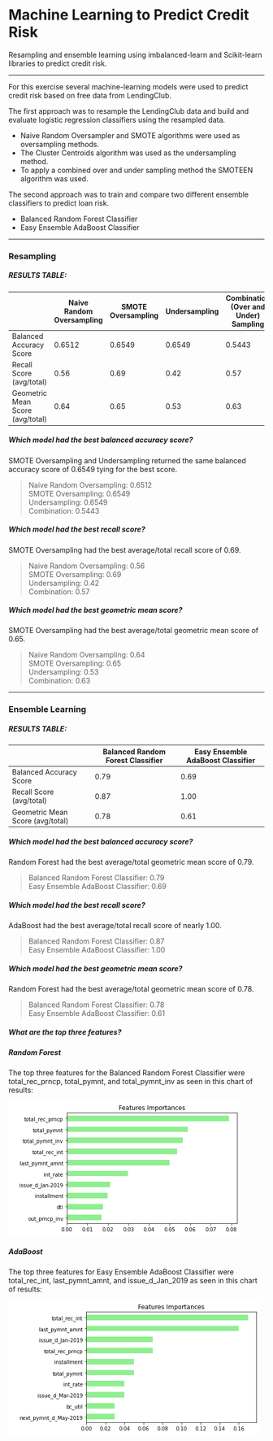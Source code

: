 # Machine Learning to Predict Credit Risk
Resampling and ensemble learning using imbalanced-learn and Scikit-learn libraries to predict credit risk.

---

For this exercise several machine-learning models were used to predict credit risk based on free data from LendingClub.

The first approach was to resample the LendingClub data and build and evaluate logistic regression classifiers using the resampled data.

* Naive Random Oversampler and SMOTE algorithms were used as oversampling methods.
* The Cluster Centroids algorithm was used as the undersampling method.
* To apply a combined over and under sampling method the SMOTEEN algorithm was used.

The second approach was to train and compare two different ensemble classifiers to predict loan risk.

* Balanced Random Forest Classifier
* Easy Ensemble AdaBoost Classifier

---

### Resampling

##### RESULTS TABLE:
|   | Naive Random Oversampling  | SMOTE Oversampling  | Undersampling  | Combination (Over and Under) Sampling  |
|---|---|---|---|---|
| Balanced Accuracy Score  | 0.6512  | 0.6549  | 0.6549  | 0.5443  |
| Recall Score (avg/total)  | 0.56  | 0.69  | 0.42  | 0.57  |
| Geometric Mean Score (avg/total)  | 0.64  | 0.65  | 0.53  | 0.63  |

##### Which model had the best balanced accuracy score?
SMOTE Oversampling and Undersampling returned the same balanced accuracy score of 0.6549 tying for the best score.
>
> Naive Random Oversampling: 0.6512 <br />
> SMOTE Oversampling: 0.6549 <br />
> Undersampling: 0.6549 <br />
> Combination: 0.5443 <br />
##### Which model had the best recall score?
SMOTE Oversampling had the best average/total recall score of 0.69.
>
> Naive Random Oversampling: 0.56 <br />
> SMOTE Oversampling: 0.69 <br />
> Undersampling: 0.42 <br />
> Combination: 0.57 <br />
##### Which model had the best geometric mean score?
SMOTE Oversampling had the best average/total geometric mean score of 0.65.
>
> Naive Random Oversampling: 0.64 <br />
> SMOTE Oversampling: 0.65 <br />
> Undersampling: 0.53 <br />
> Combination: 0.63 <br />

---

### Ensemble Learning

##### RESULTS TABLE:
|   | Balanced Random Forest Classifier  | Easy Ensemble AdaBoost Classifier  |
|---|---|---|
| Balanced Accuracy Score  | 0.79  | 0.69  |
| Recall Score (avg/total)  | 0.87  | 1.00  |
| Geometric Mean Score (avg/total)  | 0.78  | 0.61  |

##### Which model had the best balanced accuracy score?
Random Forest had the best average/total geometric mean score of 0.79.
> Balanced Random Forest Classifier: 0.79 <br />
> Easy Ensemble AdaBoost Classifier: 0.69 <br />
##### Which model had the best recall score?
AdaBoost had the best average/total recall score of nearly 1.00.
> Balanced Random Forest Classifier: 0.87 <br />
> Easy Ensemble AdaBoost Classifier: 1.00 <br />
##### Which model had the best geometric mean score?
Random Forest had the best average/total geometric mean score of 0.78.
> Balanced Random Forest Classifier: 0.78 <br />
> Easy Ensemble AdaBoost Classifier: 0.61 <br />

##### What are the top three features?

##### Random Forest

The top three features for the Balanced Random Forest Classifier were total_rec_prncp, total_pymnt, and total_pymnt_inv as seen in this chart of results:

![Random Forest Features Importances](Resources/RandomForestFeatures.PNG)

##### AdaBoost

The top three features for Easy Ensemble AdaBoost Classifier were total_rec_int, last_pymnt_amnt, and issue_d_Jan_2019 as seen in this chart of results:

![AdaBoost Features Importances](Resources/AdaBoostFeatures.PNG)